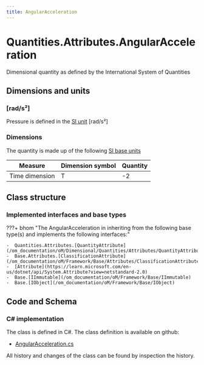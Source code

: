 ```yaml
---
title: AngularAcceleration
---
```


# Quantities.Attributes.AngularAcceleration

Dimensional quantity as defined by the International System of Quantities

## Dimensions and units

### [rad/s²]

Pressure is defined in the [SI unit](https://bhom.xyz/documentation/BHoM_oM/BHoM-Units-conventions/) [rad/s²]

### Dimensions

The quantity is made up of the following [SI base units](https://en.wikipedia.org/wiki/SI_base_unit)

| Measure        | Dimension symbol | Quantity |
|------------------|--------|----------|
| Time dimension |  T  |-2  |


## Class structure

### Implemented interfaces and base types

???+ bhom "The AngularAcceleration in inheriting from the following base type(s) and implements the following interfaces:"

    -  Quantities.Attributes.[QuantityAttribute](/om_documentation/oM/Dimensional/Quantities/Attributes/QuantityAttribute)
    -  Base.Attributes.[ClassificationAttribute](/om_documentation/oM/Framework/Base/Attributes/ClassificationAttribute)
    -  [Attribute](https://learn.microsoft.com/en-us/dotnet/api/System.Attribute?view=netstandard-2.0)
    -  Base.[IImmutable](/om_documentation/oM/Framework/Base/IImmutable)
    -  Base.[IObject](/om_documentation/oM/Framework/Base/IObject)




## Code and Schema

### C# implementation

The class is defined in C#. The class definition is available on github:

- [AngularAcceleration.cs](https://github.com/BHoM/BHoM/blob/develop/Quantities_oM/Attributes\AngularAcceleration.cs)

All history and changes of the class can be found by inspection the history.
